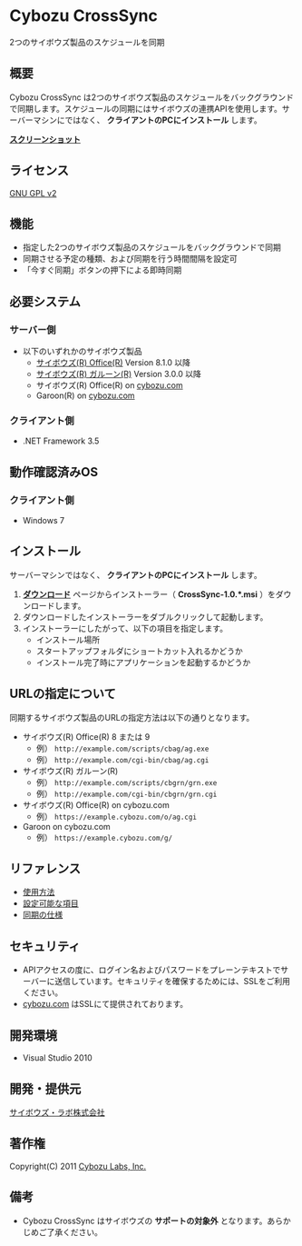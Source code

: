 Cybozu CrossSync
================

2つのサイボウズ製品のスケジュールを同期

概要
----
Cybozu CrossSync は2つのサイボウズ製品のスケジュールをバックグラウンドで同期します。スケジュールの同期にはサイボウズの連携APIを使用します。サーバーマシンにではなく、 **クライアントのPCにインストール** します。

**[スクリーンショット](https://github.com/hatashinya/cybozu-crosssync/wiki/ScreenShot)**

ライセンス
---------
[GNU GPL v2](http://www.gnu.org/licenses/old-licenses/gpl-2.0.html)

機能
----
* 指定した2つのサイボウズ製品のスケジュールをバックグラウンドで同期
* 同期させる予定の種類、および同期を行う時間間隔を設定可
* 「今すぐ同期」ボタンの押下による即時同期

必要システム
------------
### サーバー側
* 以下のいずれかのサイボウズ製品
  * [サイボウズ(R) Office(R)](http://products.cybozu.co.jp/office/) Version 8.1.0 以降
  * [サイボウズ(R) ガルーン(R)](http://products.cybozu.co.jp/garoon/) Version 3.0.0 以降
  * サイボウズ(R) Office(R) on [cybozu.com](https://www.cybozu.com/)
  * Garoon(R) on [cybozu.com](https://www.cybozu.com/)

### クライアント側
* .NET Framework 3.5

動作確認済みOS
--------------
### クライアント側
* Windows 7

インストール
------------
サーバーマシンではなく、 **クライアントのPCにインストール** します。

1. **[ダウンロード](http://hatashinya.github.io/cybozu-crosssync/)** ページからインストーラー（ **CrossSync-1.0.*.msi** ）をダウンロードします。
2. ダウンロードしたインストーラーをダブルクリックして起動します。
3. インストーラーにしたがって、以下の項目を指定します。
   * インストール場所
   * スタートアップフォルダにショートカット入れるかどうか
   * インストール完了時にアプリケーションを起動するかどうか

URLの指定について
-----------------
同期するサイボウズ製品のURLの指定方法は以下の通りとなります。

* サイボウズ(R) Office(R) 8 または 9
  * 例） `http://example.com/scripts/cbag/ag.exe`
  * 例） `http://example.com/cgi-bin/cbag/ag.cgi`
* サイボウズ(R) ガルーン(R)
  * 例） `http://example.com/scripts/cbgrn/grn.exe`
  * 例） `http://example.com/cgi-bin/cbgrn/grn.cgi`
* サイボウズ(R) Office(R) on cybozu.com
  * 例） `https://example.cybozu.com/o/ag.cgi`
* Garoon on cybozu.com
  * 例） `https://example.cybozu.com/g/`

リファレンス
------------
* [使用方法](https://github.com/hatashinya/cybozu-crosssync/wiki/Usage)
* [設定可能な項目](https://github.com/hatashinya/cybozu-crosssync/wiki/SettingItems)
* [同期の仕様](https://github.com/hatashinya/cybozu-crosssync/wiki/SyncSpec)

セキュリティ
------------
* APIアクセスの度に、ログイン名およびパスワードをプレーンテキストでサーバーに送信しています。セキュリティを確保するためには、SSLをご利用ください。 
* [cybozu.com](https://www.cybozu.com/) はSSLにて提供されております。

開発環境
--------
* Visual Studio 2010

開発・提供元
------------
[サイボウズ・ラボ株式会社](http://labs.cybozu.co.jp/)

著作権
------
Copyright(C) 2011 [Cybozu Labs, Inc.](http://labs.cybozu.co.jp/)

備考
----
* Cybozu CrossSync はサイボウズの **サポートの対象外** となります。あらかじめご了承ください。

